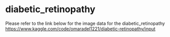# diabetic_retinopathy
Please refer to the link below for the image data for the diabetic_retinopathy
https://www.kaggle.com/code/omaradel1221/diabetic-retinopathy/input
